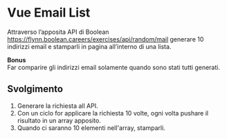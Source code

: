 Vue Email List
===
Attraverso l’apposita API di Boolean
https://flynn.boolean.careers/exercises/api/random/mail
generare 10 indirizzi email e stamparli in pagina all’interno di una lista.

**Bonus** \
Far comparire gli indirizzi email solamente quando sono stati tutti generati.

## Svolgimento
1. Generare la richiesta all API.
2. Con un ciclo for applicare la richiesta 10 volte, ogni volta pushare il risultato in un array apposito.
3. Quando ci saranno 10 elementi nell'array, stamparli.